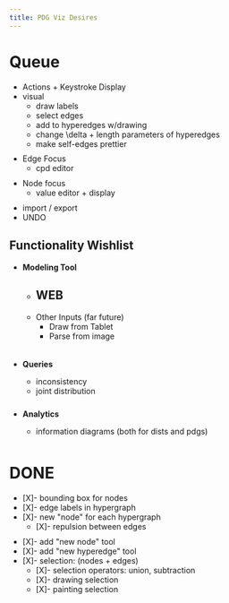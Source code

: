 ```yaml
---
title: PDG Viz Desires
---
```

<style>
	li > ul {
	  padding-bottom: 0.7em;
	}
 </style>

# Queue
  * Actions + Keystroke Display
  * visual
	  * draw labels
	  * select edges
	  * add to hyperedges w/drawing
	  * change \delta + length parameters of hyperedges
	  * make self-edges prettier
  * Edge Focus
	  * cpd editor
  * Node focus
	  * value editor + display
  * import / export
  * UNDO



## Functionality Wishlist

 - **Modeling Tool**
	 - WEB
		 - 
	 - Other Inputs (far future)
		 - Draw from Tablet
		 - Parse from image

 - **Queries** 
	 - inconsistency
	 - joint distribution  
 
 - **Analytics**
	 - information diagrams (both for dists and pdgs)

	 
	 
# DONE

* [X]- bounding box for nodes
* [X]- edge labels in hypergraph
* [X]- new "node" for each hypergraph
  * [X]- repulsion between edges
* [X]- add "new node" tool
* [X]- add "new hyperedge" tool
* [X]- selection: (nodes + edges)
  * [X]- selection operators: union, subtraction
  * [X]- drawing selection
  * [X]- painting selection
